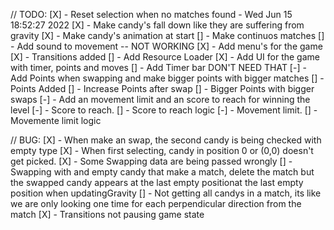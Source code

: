 // TODO:
[X] - Reset selection when no matches found - Wed Jun 15 18:52:27 2022 
[X] - Make candy's fall down like they are suffering from gravity
[X] - Make candy's animation at start
[] - Make continuos matches
[] - Add sound to movement -- NOT WORKING
[X] - Add menu's for the game
[X] - Transitions added
[] - Add Resource Loader
[X] - Add UI for the game with timer, points and moves
  [] - Add Timer bar DON'T NEED THAT
  [-] - Add Points when swapping and make bigger points with bigger matches
    [] - Points Added
    [] - Increase Points after swap
    [] - Bigger Points with bigger swaps
  [-] - Add an movement limit and an score to reach for winning the level
    [-] - Score to reach.
      [] - Score to reach logic
    [-] - Movement limit.
      [] - Movemente limit logic


// BUG:
[X] - When make an swap, the second candy is being checked with empty type
[X] - When first selecting, candy in position 0 or (0,0) doesn't get picked.
[X] - Some Swapping data are being passed wrongly
[] - Swapping with and empty candy that make a match, delete the match but the swapped candy appears at the last empty positionat the last empty position when updatingGravity
[] - Not getting all candys in a match, its like we are only looking one time for each perpendicular direction from the match
[X] - Transitions not pausing game state

